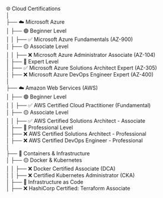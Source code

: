 🌐 Cloud Certifications  
│  
├── ☁️ Microsoft Azure  
│   ├── 🟢 Beginner Level  
│   │   ├── ✅ Microsoft Azure Fundamentals (AZ-900)  
│   ├── 🟡 Associate Level  
│   │   ├── ❌ Microsoft Azure Administrator Associate (AZ-104)  
│   ├── 🔴 Expert Level  
│       ├── ✅ Microsoft Azure Solutions Architect Expert (AZ-305)  
│       ├── ❌ Microsoft Azure DevOps Engineer Expert (AZ-400)  
│  
├── ☁️ Amazon Web Services (AWS)  
│   ├── 🟢 Beginner Level  
│   │   ├── ✅ AWS Certified Cloud Practitioner (Fundamental)  
│   ├── 🟡 Associate Level  
│   │   ├── ✅ AWS Certified Solutions Architect - Associate  
│   ├── 🔴 Professional Level  
│       ├── ❌ AWS Certified Solutions Architect - Professional  
│       ├── ❌ AWS Certified DevOps Engineer - Professional  
│  
├── 🔧 Containers & Infrastructure  
│   ├── 🟡 Docker & Kubernetes  
│   │   ├── ❌ Docker Certified Associate (DCA)  
│   │   ├── ❌ Certified Kubernetes Administrator (CKA)  
│   ├── 🔴 Infrastructure as Code  
│       ├── ❌ HashiCorp Certified: Terraform Associate  
